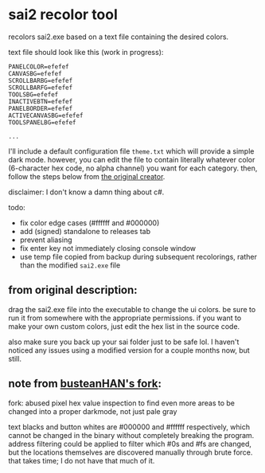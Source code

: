 # sai2 recolor tool

recolors sai2.exe based on a text file containing the desired colors.

text file should look like this (work in progress):

```
PANELCOLOR=efefef
CANVASBG=efefef
SCROLLBARBG=efefef
SCROLLBARFG=efefef
TOOLSBG=efefef
INACTIVEBTN=efefef
PANELBORDER=efefef
ACTIVECANVASBG=efefef
TOOLSPANELBG=efefef

...
```

I'll include a default configuration file `theme.txt` which will provide a simple dark mode. however, you can edit the file to contain literally whatever color (6-character hex code, no alpha channel) you want for each category. then, follow the steps below from [the original creator](https://github.com/NotBoogie/SaiThemeColorChanger).

disclaimer: I don't know a damn thing about c#.

todo:

-   fix color edge cases (#ffffff and #000000)
-   add (signed) standalone to releases tab
-   prevent aliasing
-   fix enter key not immediately closing console window
-   use temp file copied from backup during subsequent recolorings, rather than the modified `sai2.exe` file

## from original description:

drag the sai2.exe file into the executable to change the ui colors.  be sure to run it from somewhere with the appropriate permissions. if you want to make your own custom colors, just edit the hex list in the source code.

also make sure you back up your sai folder just to be safe lol. I haven't noticed any issues using a modified version for a couple months now, but still.

## note from [busteanHAN's fork](https://github.com/BusteanHAN/SaiThemeColorChanger):

fork: abused pixel hex value inspection to find even more areas to be changed into a proper darkmode, not just pale gray

text blacks and button whites are #000000 and #ffffff respectively, which cannot be changed in the binary without completely breaking the program. address filtering could be applied to filter which #0s and #fs are changed, but the locations themselves are discovered manually through brute force. that takes time; I do not have that much of it.